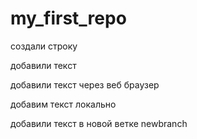 ﻿# my_first_repo
создали строку

добавили текст

добавили текст через веб браузер

добавим текст локально

добавили текст в новой ветке newbranch